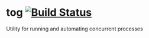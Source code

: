 # tog [![Build Status](https://travis-ci.com/jaredgorski/tog.svg?token=7hLupv5JrcFFuyR6Lkp7&branch=master)](https://travis-ci.com/jaredgorski/tog)
Utility for running and automating concurrent processes


